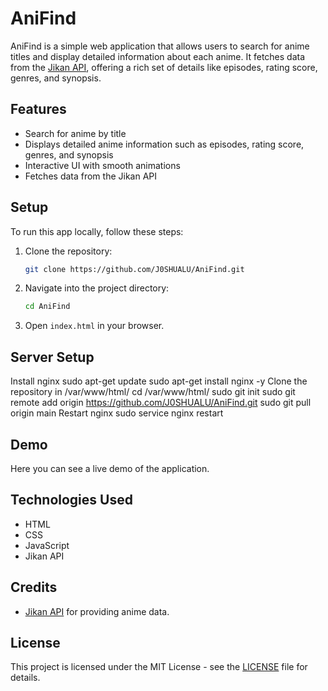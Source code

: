 # AniFind

AniFind is a simple web application that allows users to search for anime titles and display detailed information about each anime. It fetches data from the [Jikan API](https://api.jikan.moe/v4/), offering a rich set of details like episodes, rating score, genres, and synopsis.

## Features
- Search for anime by title
- Displays detailed anime information such as episodes, rating score, genres, and synopsis
- Interactive UI with smooth animations
- Fetches data from the Jikan API

## Setup

To run this app locally, follow these steps:

1. Clone the repository:
    ```bash
    git clone https://github.com/J0SHUALU/AniFind.git
    ```
2. Navigate into the project directory:
    ```bash
    cd AniFind
    ```
3. Open `index.html` in your browser.

 ## Server Setup
Install nginx
sudo apt-get update
sudo apt-get install nginx -y
Clone the repository in /var/www/html/
cd /var/www/html/ 
sudo git init
sudo git remote add origin https://github.com/J0SHUALU/AniFind.git
sudo git pull origin main
Restart nginx
sudo service nginx restart

## Demo
Here you can see a live demo of the application.

## Technologies Used
- HTML
- CSS
- JavaScript
- Jikan API

## Credits
- [Jikan API](https://api.jikan.moe/v4/) for providing anime data.

## License
This project is licensed under the MIT License - see the [LICENSE](LICENSE) file for details.
